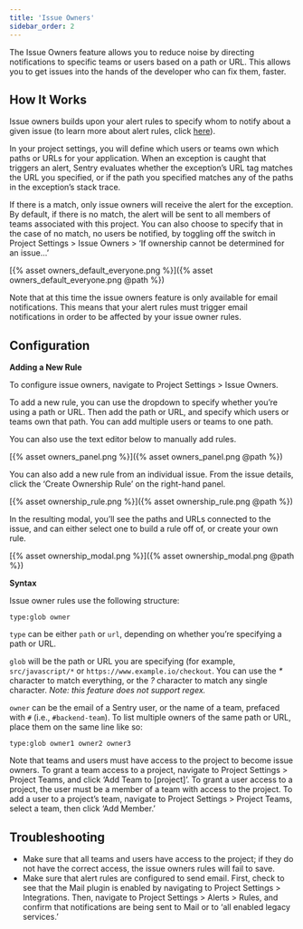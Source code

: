 ```yaml
---
title: 'Issue Owners'
sidebar_order: 2
---
```


The Issue Owners feature allows you to reduce noise by directing notifications to specific teams or users based on a path or URL. This allows you to get issues into the hands of the developer who can fix them, faster.

## How It Works

Issue owners builds upon your alert rules to specify whom to notify about a given issue (to learn more about alert rules, click [here](https://blog.sentry.io/2017/10/12/proactive-alert-rules)).

In your project settings, you will define which users or teams own which paths or URLs for your application. When an exception is caught that triggers an alert, Sentry evaluates whether the exception’s URL tag matches the URL you specified, or if the path you specified matches any of the paths in the exception’s stack trace.

If there is a match, only issue owners will receive the alert for the exception. By default, if there is no match, the alert will be sent to all members of teams associated with this project. You can also choose to specify that in the case of no match, no users be notified, by toggling off the switch in Project Settings > Issue Owners > ‘If ownership cannot be determined for an issue...’

[{% asset owners_default_everyone.png %}]({% asset owners_default_everyone.png @path %})

Note that at this time the issue owners feature is only available for email notifications. This means that your alert rules must trigger email notifications in order to be affected by your issue owner rules.

## Configuration

**Adding a New Rule**

To configure issue owners, navigate to Project Settings > Issue Owners.

To add a new rule, you can use the dropdown to specify whether you’re using a path or URL. Then add the path or URL, and specify which users or teams own that path. You can add multiple users or teams to one path.

You can also use the text editor below to manually add rules.

[{% asset owners_panel.png %}]({% asset owners_panel.png @path %})

You can also add a new rule from an individual issue. From the issue details, click the ‘Create Ownership Rule’ on the right-hand panel.

[{% asset ownership_rule.png %}]({% asset ownership_rule.png @path %})

In the resulting modal, you’ll see the paths and URLs connected to the issue, and can either select one to build a rule off of, or create your own rule.

[{% asset ownership_modal.png %}]({% asset ownership_modal.png @path %})

**Syntax**

Issue owner rules use the following structure:

`type:glob owner`

`type` can be either `path` or `url`, depending on whether you’re specifying a path or URL.

`glob` will be the path or URL you are specifying (for example, `src/javascript/*` or `https://www.example.io/checkout`. You can use the _*_ character to match everything, or the _?_ character to match any single character. _Note: this feature does not support regex._

`owner` can be the email of a Sentry user, or the name of a team, prefaced with `#` (i.e., `#backend-team`). To list multiple owners of the same path or URL, place them on the same line like so:

`type:glob owner1 owner2 owner3`

Note that teams and users must have access to the project to become issue owners. To grant a team access to a project, navigate to Project Settings > Project Teams, and click ‘Add Team to [project]’. To grant a user access to a project, the user must be a member of a team with access to the project. To add a user to a project’s team, navigate to Project Settings > Project Teams, select a team, then click ‘Add Member.’

## Troubleshooting

-   Make sure that all teams and users have access to the project; if they do not have the correct access, the issue owners rules will fail to save.
-   Make sure that alert rules are configured to send email. First, check to see that the Mail plugin is enabled by navigating to Project Settings > Integrations. Then, navigate to Project Settings > Alerts > Rules, and confirm that notifications are being sent to Mail or to ‘all enabled legacy services.’
